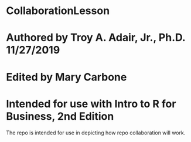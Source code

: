 # CollaborationLesson
# Authored by Troy A. Adair, Jr., Ph.D. 11/27/2019
# Edited by Mary Carbone 
# Intended for use with Intro to R for Business, 2nd Edition

The repo is intended for use in depicting how repo collaboration will work.
